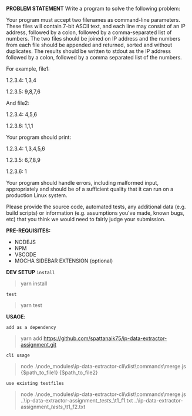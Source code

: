 **PROBLEM STATEMENT**
Write a program to solve the following problem:

Your program must accept two filenames as command-line parameters. These files will contain 7-bit ASCII text, and each line may consist of an IP address, followed by a colon, followed by a comma-separated list of numbers. The two files should be joined on IP address and the numbers from each file should be appended and returned, sorted and without duplicates. The results should be written to stdout as the IP address followed by a colon, followed by a comma separated list of the numbers.

For example, file1:

1.2.3.4: 1,3,4

1.2.3.5: 9,8,7,6

And file2:

1.2.3.4: 4,5,6

1.2.3.6: 1,1,1

Your program should print:

1.2.3.4: 1,3,4,5,6

1.2.3.5: 6,7,8,9

1.2.3.6: 1

Your program should handle errors, including malformed input, appropriately and should be of a sufficient quality that it can run on a production Linux system.

Please provide the source code, automated tests, any additional data (e.g. build scripts) or information (e.g. assumptions you've made, known bugs, etc) that you think we would need to fairly judge your submission.


**PRE-REQUISITES:**  
- NODEJS  
- NPM   
- VSCODE  
- MOCHA SIDEBAR EXTENSION (optional)   

**DEV SETUP**
`install`
> yarn install

`test`
> yarn test

**USAGE**:  

`add as a dependency`
> yarn add https://github.com/spattanaik75/ip-data-extractor-assignment.git

`cli usage`
>  node .\node_modules\ip-data-extractor-cli\dist\commands\merge.js {$path_to_file1} {$path_to_file2}  

`use existing testfiles`
> node .\node_modules\ip-data-extractor-cli\dist\commands\merge.js ..\ip-data-extractor-assignment\__tests__\t1_f1.txt ..\ip-data-extractor-assignment\__tests__\t1_f2.txt